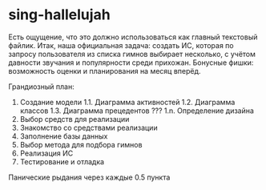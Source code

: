 sing-hallelujah
===============

Есть ощущение, что это должно использоваться как главный текстовый файлик.
Итак, наша официальная задача: создать ИС, которая по запросу пользователя из списка гимнов выбирает несколько, с учётом давности звучания и популярности среди прихожан.
Бонусные фишки: возможность оценки и планирования на месяц вперёд.

Грандиозный план:
1. Создание модели
1.1. Диаграмма активностей
1.2. Диаграмма классов
1.3. Диаграмма прецедентов
???
1.n. Определение дизайна 
2. Выбор средств для реализации
3. Знакомство со средствами реализации
4. Заполнение базы данных
5. Выбор метода для подбора гимнов
6. Реализация ИС
7. Тестирование и отладка

Панические рыдания через каждые 0.5 пункта
